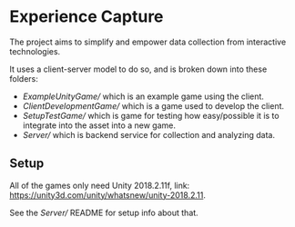 # Experience Capture

The project aims to simplify and empower data collection from interactive technologies.

It uses a client-server model to do so, and is broken down into these folders:

- *ExampleUnityGame/* which is an example game using the client.
- *ClientDevelopmentGame/* which is a game used to develop the client. 
- *SetupTestGame/* which is game for testing how easy/possible it is to integrate into the asset into a new game. 
- *Server/* which is backend service for collection and analyzing data. 

## Setup

All of the games only need Unity 2018.2.11f, link: https://unity3d.com/unity/whatsnew/unity-2018.2.11.

See the *Server/* README for setup info about that.